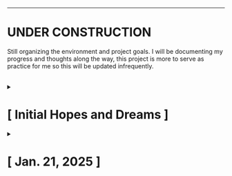 ---

# UNDER CONSTRUCTION
Still organizing the environment and project goals. I will be documenting my progress and thoughts along the way, this project is more to serve as practice for me so this will be updated infrequently.

<br>
<details>
  <summary><h1>[ Initial Hopes and Dreams ]</h1></summary>

This is still under construction as I learn the different methods a webapp can be deployed, I plan on documenting the journey of securing it!

   Once I get more comfortable deploying, I will begin security hardening of all facets of the project along with some penetration testing to simulate attacks. This project is ongoing, with continuous updates to track improvements in security controls over time. Ideally I set up a database that can store user login information, possibly more, anything to get a foundation of authenticated users. I aim to keep a chronological log of milestones/security controls implemented to identify where an unsecure software has gone from baseline, to it's current more secure state.

Here is a rough outline of ideas -> [Rough Project Outline](github_docs/outline.md)

<br>

## Network Infrastructure

This is a rough idea for my project initial unsecure architecture. I would like to represent more as I plan on adding controls that can fit nicely on the chart (like firewalls, IDS/IPS, etc.) but changes to things like code structure (to protect against SQL inject, XSS, etc.) I am unsure where to fit that in documents, but I'll address that once I actually begin modifying the code.

<br>

![Rough Network Idea](github_docs/Inital_RoughDraftDiagram.drawio.png)

</details>

<details>
  <summary><h1>[ Jan. 21, 2025 ]</h1></summary>

  Here is an updated network architecture diagrgam that is a bit more accurate. I will be switching from mySQL to PostgreSQL for scalibility (and mySQL was not working with my environment initially). I will also be adding nginx for a rerverse proxy, and then gunicorn for the web app hosting with Flask all on one device. I have to learn all of these still in order to deploy them in it's entirety but I still think this foundation will be easier to modify as I implement security features. There are now multiple physical devices at play and will be facilitated by my home network for the lab.

<br>

![Rough Network Idea v2](github_docs/Inital_RoughDraftDiagram_v2.drawio.png)

</details>
